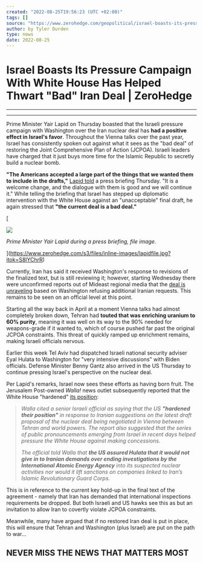 ```yaml
---
created: "2022-08-25T19:56:23 (UTC +02:00)"
tags: []
source: "https://www.zerohedge.com/geopolitical/israel-boasts-its-pressure-campaign-white-house-has-helped-thwart-bad-iran-deal"
author: by Tyler Durden
type: news
date: 2022-08-25
---
```


# Israel Boasts Its Pressure Campaign With White House Has Helped Thwart "Bad" Iran Deal | ZeroHedge

---

---

Prime Minister Yair Lapid on Thursday boasted that the Israeli pressure campaign with Washington over the Iran nuclear deal has **had a positive effect in Israel's favor**. Throughout the Vienna talks over the past year, Israel has consistently spoken out against what it sees as the "bad deal" of restoring the Joint Comprehensive Plan of Action (JCPOA). Israeli leaders have charged that it just buys more time for the Islamic Republic to secretly build a nuclear bomb. 

**"The Americans accepted a large part of the things that we wanted them to include in the drafts,"** [Lapid told](https://www.timesofisrael.com/israeli-pressure-campaign-against-iran-deal-reportedly-bears-fruit-with-white-house/) a press briefing Thursday. "It is a welcome change, and the dialogue with them is good and we will continue it." While telling the briefing that Israel has stepped up diplomatic intervention with the White House against an "unacceptable" final draft, he again stressed that **"the current deal is a bad deal."**

\[

![](https://assets.zerohedge.com/s3fs-public/styles/inline_image_mobile/public/inline-images/lapidfile.jpg?itok=S8lYChrR)

*Prime Minister Yair Lapid during a press briefing, file image.*

\](https://www.zerohedge.com/s3/files/inline-images/lapidfile.jpg?itok=S8lYChrR)

Currently, Iran has said it received Washington's response to revisions of the finalized text, but is still reviewing it; however, starting Wednesday there were unconfirmed reports out of Mideast regional media that the [deal is unraveling](https://www.zerohedge.com/markets/oil-spikes-regional-outlets-say-no-iran-nuclear-deal) based on Washington refusing additional Iranian requests. This remains to be seen on an official level at this point.

Starting all the way back in April at a moment Vienna talks had almost completely broken down, Tehran had **touted that was enriching uranium to 60% purity**, meaning it was well on its way to the 90% needed for weapons-grade if it wanted to, which of course pushed far past the original JCPOA constraints. This threat of quickly ramped up enrichment remains, making Israeli officials nervous.

Earlier this week Tel Aviv had dispatched Israeli national security adviser Eyal Hulata to Washington for "very intensive discussions" with Biden officials. Defense Minister Benny Gantz also arrived in the US Thursday to continue pressing Israel's perspective on the nuclear deal. 

Per Lapid's remarks, Israel now sees these efforts as having born fruit. The Jerusalem Post-owned *Walla!* news outlet subsequently reported that the White House "hardened" [its position](https://www.timesofisrael.com/israeli-pressure-campaign-against-iran-deal-reportedly-bears-fruit-with-white-house/): 

 > 
 > *Walla cited a senior Israeli official as saying that the US **"hardened their position"** in response to Iranian suggestions on the latest draft proposal of the nuclear deal being negotiated in Vienna between Tehran and world powers. The report also suggested that the series of public pronouncements emerging from Israel in recent days helped pressure the White House against making concessions.*
 > 
 > *The official told Walla that **the US assured Hulata that it would not give in to Iranian demands over ending investigations by the International Atomic Energy Agency** into its suspected nuclear activities nor would it lift sanctions on companies linked to Iran’s Islamic Revolutionary Guard Corps.*

This is in reference to the current key hold-up in the final text of the agreement - namely that Iran has demanded that international inspections requirements be dropped. But both Israeli and US hawks see this as but an invitation to allow Iran to covertly violate JCPOA constraints.

Meanwhile, many have argued that if no restored Iran deal is put in place, this will ensure that Tehran and Washington (plus Israel) are put on the path to war...

## NEVER MISS THE NEWS THAT MATTERS MOST
